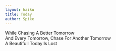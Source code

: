 ```yaml
---
layout: haiku
title: Today
author: Spike
---
```


While Chasing A Better Tomorrow <br>
And Every Tomorrow, Chase For Another Tomorrow <br>
A Beautifull Today Is Lost<br>
